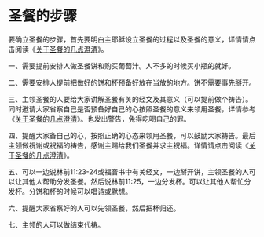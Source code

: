 # 圣餐的步骤



<p>要确立圣餐的步骤，首先要明白主耶稣设立圣餐的过程以及圣餐的意义，详情请点击阅读《<a href="https://www.simai.life/node/27188">关于圣餐的几点澄清</a>》。</p>

<p>一、需要提前安排人做圣餐饼和购买葡萄汁。人不多的时候买小瓶的就好。</p>

<p>二、需要安排人提前把做好的饼和杯预备好放在当放的地方。饼不需要事先掰开。</p>

<p>三、主领圣餐的人要给大家讲解圣餐有关的经文及其意义（可以提前做个祷告）。同时邀请大家省察自己是否预备好自己的心按照圣餐的意义来领用圣餐，详情参考《<a href="https://www.simai.life/node/27188">关于圣餐的几点澄清</a>》。也发出警告，免得吃喝自己的罪。</p>

<p>四、提醒大家备自己的心，按照正确的心态来领用圣餐，可以鼓励大家祷告。最后主领做祝谢或祝福的祷告，感谢主赐给我们圣餐并求主祝福。详情请点击阅读《<a href="https://www.simai.life/node/27188">关于圣餐的几点澄清</a>》。</p>

<p>五、可以一边说林前11:23-24或福音书中有关经文，一边掰开饼，主领圣餐的人可以让其他人帮助分发圣餐。然后说林前11:25，一边分发杯。可以让其他人帮忙分发杯。分饼和杯的时候可以唱诗或默想。</p>

<p>六、提醒大家省察好的人可以先领圣餐，然后把杯归还。</p>

<p>七、主领的人可以做结束代祷。</p>